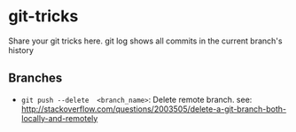 # git-tricks
Share your git tricks here.
git log shows all commits in the current branch's history
## Branches
- `git push --delete  <branch_name>`: Delete remote branch.  see: http://stackoverflow.com/questions/2003505/delete-a-git-branch-both-locally-and-remotely
